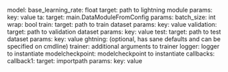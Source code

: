 model:
base_learning_rate: float
target: path to lightning module
params:
    key: value
ta:
target: main.DataModuleFromConfig
params:
   batch_size: int
   wrap: bool
   train:
       target: path to train dataset
       params:
           key: value
   validation:
       target: path to validation dataset
       params:
           key: value
   test:
       target: path to test dataset
       params:
           key: value
ghtning: (optional, has sane defaults and can be specified on cmdline)
trainer:
    additional arguments to trainer
logger:
    logger to instantiate
modelcheckpoint:
    modelcheckpoint to instantiate
callbacks:
    callback1:
        target: importpath
        params:
            key: value